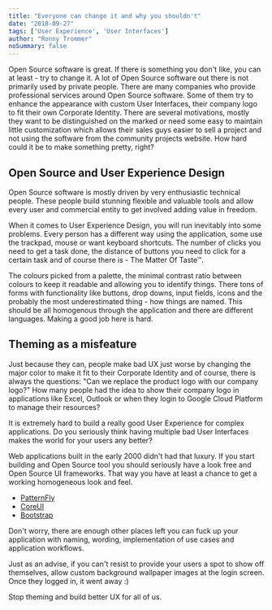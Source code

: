 ```yaml
---
title: "Everyone can change it and why you shouldn't"
date: "2018-09-27"
tags: ['User Experience', 'User Interfaces']
author: "Ronny Trommer"
noSummary: false
---
```


Open Source software is great.
If there is something you don't like, you can at least - try to change it.
A lot of Open Source software out there is not primarily used by private people.
There are many companies who provide professional services around Open Source software.
Some of them try to enhance the appearance with custom User Interfaces, their company logo to fit their own Corporate Identity.
There are several motivations, mostly they want to be distinguished on the marked or need some easy to maintain little customization which allows their sales guys easier to sell a project and not using the software from the community projects website.
How hard could it be to make something pretty, right?

## Open Source and User Experience Design

Open Source software is mostly driven by very enthusiastic technical people.
These people build stunning flexible and valuable tools and allow every user and commercial entity to get involved adding value in freedom.

When it comes to User Experience Design, you will run inevitably into some problems.
Every person has a different way using the application, some use the trackpad, mouse or want keyboard shortcuts.
The number of clicks you need to get a task done, the distance of buttons you need to click for a certain task and of course there is - The Matter Of Taste&trade;.

The colours picked from a palette, the minimal contrast ratio between colours to keep it readable and allowing you to identify things.
There tons of forms with functionality like buttons, drop downs, input fields, icons and the probably the most underestimated thing - how things are named.
This should be all homogenous through the application and there are different languages.
Making a good job here is hard.

## Theming as a misfeature

Just because they can, people make bad UX just worse by changing the major color to make it fit to their Corporate Identity and of course, there is always the questions: "Can we replace the product logo with our company logo?"
How many people had the idea to show their company logo in applications like Excel, Outlook or when they login to Google Cloud Platform to manage their resources?

It is extremely hard to build a really good User Experience for complex applications.
Do you seriously think having multiple bad User Interfaces makes the world for your users any better?

Web applications built in the early 2000 didn't had that luxury.
If you start building and Open Source tool you should seriously have a look free and Open Source UI frameworks.
That way you have at least a chance to get a working homogeneous look and feel.

* [PatternFly](https://www.patternfly.org)
* [CoreUI](https://github.com/coreui)
* [Bootstrap](http://getbootstrap.com)

Don't worry, there are enough other places left you can fuck up your application with naming, wording, implementation of use cases and application workflows.

Just as an advise, if you can't resist to provide your users a spot to show off themselves, allow custom background wallpaper images at the login screen.
Once they logged in, it went away :)

Stop theming and build better UX for all of us.
